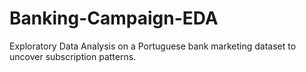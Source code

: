 # Banking-Campaign-EDA
Exploratory Data Analysis on a Portuguese bank marketing dataset to uncover subscription patterns.
